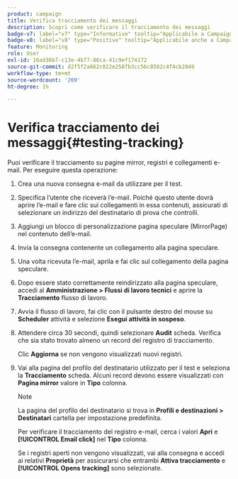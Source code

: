 ```yaml
---
product: campaign
title: Verifica tracciamento dei messaggi
description: Scopri come verificare il tracciamento dei messaggi
badge-v7: label="v7" type="Informative" tooltip="Applicabile a Campaign Classic v7"
badge-v8: label="v8" type="Positive" tooltip="Applicabile anche a Campaign v8"
feature: Monitoring
role: User
exl-id: 16ad36b7-c13e-4b77-86ca-41c9ef174172
source-git-commit: d2f5f2a662c022e258fb3cc56c8502c4f4cb2849
workflow-type: tm+mt
source-wordcount: '269'
ht-degree: 1%

---
```


# Verifica tracciamento dei messaggi{#testing-tracking}

Puoi verificare il tracciamento su pagine mirror, registri e collegamenti e-mail. Per eseguire questa operazione:

1. Crea una nuova consegna e-mail da utilizzare per il test.
1. Specifica l’utente che riceverà l’e-mail. Poiché questo utente dovrà aprire l’e-mail e fare clic sui collegamenti in essa contenuti, assicurati di selezionare un indirizzo del destinatario di prova che controlli.
1. Aggiungi un blocco di personalizzazione pagina speculare (MirrorPage) nel contenuto dell’e-mail.
1. Invia la consegna contenente un collegamento alla pagina speculare.
1. Una volta ricevuta l’e-mail, aprila e fai clic sul collegamento della pagina speculare.
1. Dopo essere stato correttamente reindirizzato alla pagina speculare, accedi al **Amministrazione > Flussi di lavoro tecnici** e aprire la **Tracciamento** flusso di lavoro.
1. Avvia il flusso di lavoro, fai clic con il pulsante destro del mouse su **Scheduler** attività e selezione **Esegui attività in sospeso**.
1. Attendere circa 30 secondi, quindi selezionare **Audit** scheda. Verifica che sia stato trovato almeno un record del registro di tracciamento.

   Clic **Aggiorna** se non vengono visualizzati nuovi registri.

1. Vai alla pagina del profilo del destinatario utilizzato per il test e seleziona la **Tracciamento** scheda. Alcuni record devono essere visualizzati con **Pagina mirror** valore in **Tipo** colonna.

   >[!NOTE]
   >
   >La pagina del profilo del destinatario si trova in **Profili e destinazioni > Destinatari** cartella per impostazione predefinita.

   Per verificare il tracciamento del registro e-mail, cerca i valori **Apri** e **[!UICONTROL Email click]** nel **Tipo** colonna.

   Se i registri aperti non vengono visualizzati, vai alla consegna e accedi ai relativi **Proprietà** per assicurarsi che entrambi **Attiva tracciamento** e **[!UICONTROL Opens tracking]** sono selezionate.
